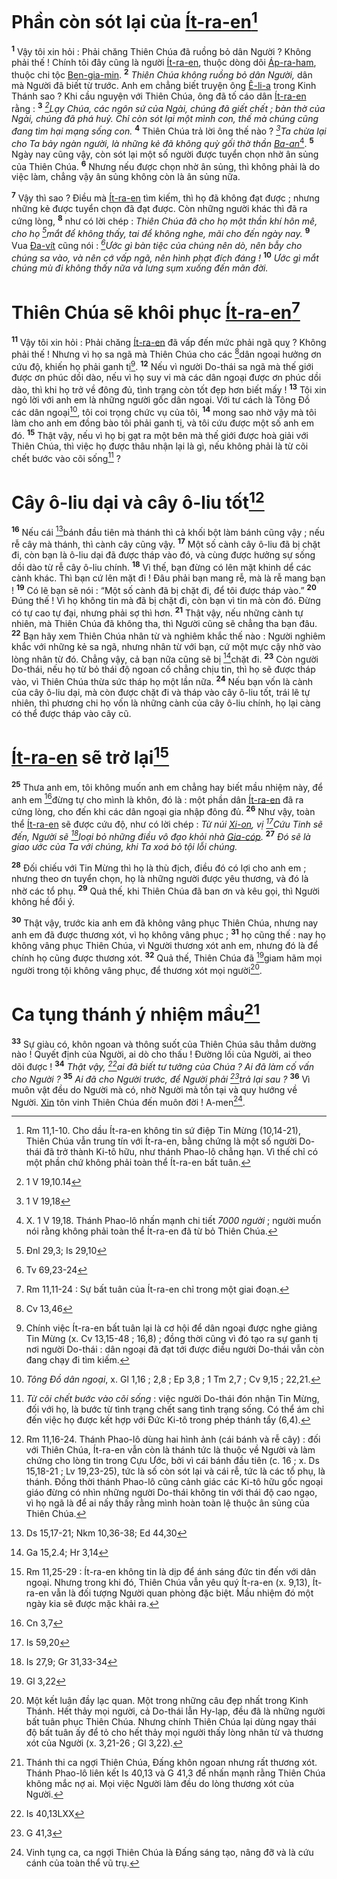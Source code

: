# Phần còn sót lại của [Ít-ra-en]()[^1-fa299ddd-b9ac-49d8-9d8b-7ef8a49729a4]

<sup><b>1</b></sup> Vậy tôi xin hỏi : Phải chăng Thiên Chúa đã ruồng bỏ dân Người ? Không phải thế ! Chính tôi đây cũng là người [Ít-ra-en](), thuộc dòng dõi [Áp-ra-ham](), thuộc chi tộc [Ben-gia-min](). <sup><b>2</b></sup> _Thiên Chúa không ruồng bỏ dân Người,_ dân mà Người đã biết từ trước. Anh em chẳng biết truyện ông [Ê-li-a]() trong Kinh Thánh sao ? Khi cầu nguyện với Thiên Chúa, ông đã tố cáo dân [Ít-ra-en]() rằng : <sup><b>3</b></sup> _[^1@-fa299ddd-b9ac-49d8-9d8b-7ef8a49729a4]Lạy Chúa, các ngôn sứ của Ngài, chúng đã giết chết ; bàn thờ của Ngài, chúng đã phá huỷ. Chỉ còn sót lại một mình con, thế mà chúng cũng đang tìm hại mạng sống con._ <sup><b>4</b></sup> Thiên Chúa trả lời ông thế nào ? _[^2@-fa299ddd-b9ac-49d8-9d8b-7ef8a49729a4]Ta chừa lại cho Ta bảy ngàn người, là những kẻ đã không quỳ gối thờ thần [Ba-an]()_[^2-fa299ddd-b9ac-49d8-9d8b-7ef8a49729a4]. <sup><b>5</b></sup> Ngày nay cũng vậy, còn sót lại một số người được tuyển chọn nhờ ân sủng của Thiên Chúa. <sup><b>6</b></sup> Nhưng nếu được chọn nhờ ân sủng, thì không phải là do việc làm, chẳng vậy ân sủng không còn là ân sủng nữa.

<sup><b>7</b></sup> Vậy thì sao ? Điều mà [Ít-ra-en]() tìm kiếm, thì họ đã không đạt được ; nhưng những kẻ được tuyển chọn đã đạt được. Còn những người khác thì đã ra cứng lòng, <sup><b>8</b></sup> như có lời chép : _Thiên Chúa đã cho họ một thần khí hôn mê, cho họ [^3@-fa299ddd-b9ac-49d8-9d8b-7ef8a49729a4]mắt để không thấy, tai để không nghe, mãi cho đến ngày nay._ <sup><b>9</b></sup> Vua [Đa-vít]() cũng nói : _[^4@-fa299ddd-b9ac-49d8-9d8b-7ef8a49729a4]Ước gì bàn tiệc của chúng nên dò, nên bẫy cho chúng sa vào, và nên cớ vấp ngã, nên hình phạt đích đáng !_ <sup><b>10</b></sup> _Ước gì mắt chúng mù đi không thấy nữa và lưng sụm xuống đến mãn đời._

# Thiên Chúa sẽ khôi phục [Ít-ra-en]()[^3-fa299ddd-b9ac-49d8-9d8b-7ef8a49729a4]

<sup><b>11</b></sup> Vậy tôi xin hỏi : Phải chăng [Ít-ra-en]() đã vấp đến mức phải ngã quỵ ? Không phải thế ! Nhưng vì họ sa ngã mà Thiên Chúa cho các [^5@-fa299ddd-b9ac-49d8-9d8b-7ef8a49729a4]dân ngoại hưởng ơn cứu độ, khiến họ phải ganh tị[^4-fa299ddd-b9ac-49d8-9d8b-7ef8a49729a4]. <sup><b>12</b></sup> Nếu vì người Do-thái sa ngã mà thế giới được ơn phúc dồi dào, nếu vì họ suy vi mà các dân ngoại được ơn phúc dồi dào, thì khi họ trở về đông đủ, tình trạng còn tốt đẹp hơn biết mấy ! <sup><b>13</b></sup> Tôi xin ngỏ lời với anh em là những người gốc dân ngoại. Với tư cách là Tông Đồ các dân ngoại[^5-fa299ddd-b9ac-49d8-9d8b-7ef8a49729a4], tôi coi trọng chức vụ của tôi, <sup><b>14</b></sup> mong sao nhờ vậy mà tôi làm cho anh em đồng bào tôi phải ganh tị, và tôi cứu được một số anh em đó. <sup><b>15</b></sup> Thật vậy, nếu vì họ bị gạt ra một bên mà thế giới được hoà giải với Thiên Chúa, thì việc họ được thâu nhận lại là gì, nếu không phải là từ cõi chết bước vào cõi sống[^6-fa299ddd-b9ac-49d8-9d8b-7ef8a49729a4] ?

# Cây ô-liu dại và cây ô-liu tốt[^7-fa299ddd-b9ac-49d8-9d8b-7ef8a49729a4]

<sup><b>16</b></sup> Nếu cái [^6@-fa299ddd-b9ac-49d8-9d8b-7ef8a49729a4]bánh đầu tiên mà thánh thì cả khối bột làm bánh cũng vậy ; nếu rễ cây mà thánh, thì cành cây cũng vậy. <sup><b>17</b></sup> Một số cành cây ô-liu đã bị chặt đi, còn bạn là ô-liu dại đã được tháp vào đó, và cùng được hưởng sự sống dồi dào từ rễ cây ô-liu chính. <sup><b>18</b></sup> Vì thế, bạn đừng có lên mặt khinh dể các cành khác. Thì bạn cứ lên mặt đi ! Đâu phải bạn mang rễ, mà là rễ mang bạn ! <sup><b>19</b></sup> Có lẽ bạn sẽ nói : “Một số cành đã bị chặt đi, để tôi được tháp vào.” <sup><b>20</b></sup> Đúng thế ! Vì họ không tin mà đã bị chặt đi, còn bạn vì tin mà còn đó. Đừng có tự cao tự đại, nhưng phải sợ thì hơn. <sup><b>21</b></sup> Thật vậy, nếu những cành tự nhiên, mà Thiên Chúa đã không tha, thì Người cũng sẽ chẳng tha bạn đâu. <sup><b>22</b></sup> Bạn hãy xem Thiên Chúa nhân từ và nghiêm khắc thế nào : Người nghiêm khắc với những kẻ sa ngã, nhưng nhân từ với bạn, cứ một mực cậy nhờ vào lòng nhân từ đó. Chẳng vậy, cả bạn nữa cũng sẽ bị [^7@-fa299ddd-b9ac-49d8-9d8b-7ef8a49729a4]chặt đi. <sup><b>23</b></sup> Còn người Do-thái, nếu họ từ bỏ thái độ ngoan cố chẳng chịu tin, thì họ sẽ được tháp vào, vì Thiên Chúa thừa sức tháp họ một lần nữa. <sup><b>24</b></sup> Nếu bạn vốn là cành của cây ô-liu dại, mà còn được chặt đi và tháp vào cây ô-liu tốt, trái lẽ tự nhiên, thì phương chi họ vốn là những cành của cây ô-liu chính, họ lại càng có thể được tháp vào cây cũ.

# [Ít-ra-en]() sẽ trở lại[^8-fa299ddd-b9ac-49d8-9d8b-7ef8a49729a4]

<sup><b>25</b></sup> Thưa anh em, tôi không muốn anh em chẳng hay biết mầu nhiệm này, để anh em [^8@-fa299ddd-b9ac-49d8-9d8b-7ef8a49729a4]đừng tự cho mình là khôn, đó là : một phần dân [Ít-ra-en]() đã ra cứng lòng, cho đến khi các dân ngoại gia nhập đông đủ. <sup><b>26</b></sup> Như vậy, toàn thể [Ít-ra-en]() sẽ được cứu độ, như có lời chép : _Từ núi [Xi-on](), vị [^9@-fa299ddd-b9ac-49d8-9d8b-7ef8a49729a4]Cứu Tinh sẽ đến, Người sẽ [^10@-fa299ddd-b9ac-49d8-9d8b-7ef8a49729a4]loại bỏ những điều vô đạo khỏi nhà [Gia-cóp]()._ <sup><b>27</b></sup> _Đó sẽ là giao ước của Ta với chúng, khi Ta xoá bỏ tội lỗi chúng._

<sup><b>28</b></sup> Đối chiếu với Tin Mừng thì họ là thù địch, điều đó có lợi cho anh em ; nhưng theo ơn tuyển chọn, họ là những người được yêu thương, và đó là nhờ các tổ phụ. <sup><b>29</b></sup> Quả thế, khi Thiên Chúa đã ban ơn và kêu gọi, thì Người không hề đổi ý.

<sup><b>30</b></sup> Thật vậy, trước kia anh em đã không vâng phục Thiên Chúa, nhưng nay anh em đã được thương xót, vì họ không vâng phục ; <sup><b>31</b></sup> họ cũng thế : nay họ không vâng phục Thiên Chúa, vì Người thương xót anh em, nhưng đó là để chính họ cũng được thương xót. <sup><b>32</b></sup> Quả thế, Thiên Chúa đã [^11@-fa299ddd-b9ac-49d8-9d8b-7ef8a49729a4]giam hãm mọi người trong tội không vâng phục, để thương xót mọi người[^9-fa299ddd-b9ac-49d8-9d8b-7ef8a49729a4].

# Ca tụng thánh ý nhiệm mầu[^10-fa299ddd-b9ac-49d8-9d8b-7ef8a49729a4]

<sup><b>33</b></sup> Sự giàu có, khôn ngoan và thông suốt của Thiên Chúa sâu thẳm dường nào ! Quyết định của Người, ai dò cho thấu ! Đường lối của Người, ai theo dõi được ! <sup><b>34</b></sup> _Thật vậy, [^12@-fa299ddd-b9ac-49d8-9d8b-7ef8a49729a4]ai đã biết tư tưởng của Chúa ? Ai đã làm cố vấn cho Người ?_ <sup><b>35</b></sup> _Ai đã cho Người trước, để Người phải [^13@-fa299ddd-b9ac-49d8-9d8b-7ef8a49729a4]trả lại sau ?_ <sup><b>36</b></sup> Vì muôn vật đều do Người mà có, nhờ Người mà tồn tại và quy hướng về Người. [Xin]() tôn vinh Thiên Chúa đến muôn đời ! A-men[^11-fa299ddd-b9ac-49d8-9d8b-7ef8a49729a4].

[^1-fa299ddd-b9ac-49d8-9d8b-7ef8a49729a4]: Rm 11,1-10. Cho dầu Ít-ra-en không tin sứ điệp Tin Mừng (10,14-21), Thiên Chúa vẫn trung tín với Ít-ra-en, bằng chứng là một số người Do-thái đã trở thành Ki-tô hữu, như thánh Phao-lô chẳng hạn. Vì thế chỉ có một phần chứ không phải toàn thể Ít-ra-en bất tuân.

[^2-fa299ddd-b9ac-49d8-9d8b-7ef8a49729a4]: X. 1 V 19,18. Thánh Phao-lô nhấn mạnh chi tiết _7000 người_ ; người muốn nói rằng không phải toàn thể Ít-ra-en đã từ bỏ Thiên Chúa.

[^3-fa299ddd-b9ac-49d8-9d8b-7ef8a49729a4]: Rm 11,11-24 : Sự bất tuân của Ít-ra-en chỉ trong một giai đoạn.

[^4-fa299ddd-b9ac-49d8-9d8b-7ef8a49729a4]: Chính việc Ít-ra-en bất tuân lại là cơ hội để dân ngoại được nghe giảng Tin Mừng (x. Cv 13,15-48 ; 16,8) ; đồng thời cũng vì đó tạo ra sự ganh tị nơi người Do-thái : dân ngoại đã đạt tới được điều người Do-thái vẫn còn đang chạy đi tìm kiếm.

[^5-fa299ddd-b9ac-49d8-9d8b-7ef8a49729a4]: _Tông Đồ dân ngoại_, x. Gl 1,16 ; 2,8 ; Ep 3,8 ; 1 Tm 2,7 ; Cv 9,15 ; 22,21.

[^6-fa299ddd-b9ac-49d8-9d8b-7ef8a49729a4]: _Từ cõi chết bước vào cõi sống_ : việc người Do-thái đón nhận Tin Mừng, đối với họ, là bước từ tình trạng chết sang tình trạng sống. Có thể ám chỉ đến việc họ được kết hợp với Đức Ki-tô trong phép thánh tẩy (6,4).

[^7-fa299ddd-b9ac-49d8-9d8b-7ef8a49729a4]: Rm 11,16-24. Thánh Phao-lô dùng hai hình ảnh (cái bánh và rễ cây) : đối với Thiên Chúa, Ít-ra-en vẫn còn là thánh tức là thuộc về Người và làm chứng cho lòng tin trong Cựu Ước, bởi vì cái bánh đầu tiên (c. 16 ; x. Ds 15,18-21 ; Lv 19,23-25), tức là số còn sót lại và cái rễ, tức là các tổ phụ, là thánh. Đồng thời thánh Phao-lô cũng cảnh giác các Ki-tô hữu gốc ngoại giáo đừng có nhìn những người Do-thái không tin với thái độ cao ngạo, vì họ ngã là để ai nấy thấy rằng mình hoàn toàn lệ thuộc ân sủng của Thiên Chúa.

[^8-fa299ddd-b9ac-49d8-9d8b-7ef8a49729a4]: Rm 11,25-29 : Ít-ra-en không tin là dịp để ánh sáng đức tin đến với dân ngoại. Nhưng trong khi đó, Thiên Chúa vẫn yêu quý Ít-ra-en (x. 9,13), Ít-ra-en vẫn là đối tượng Người quan phòng đặc biệt. Mầu nhiệm đó một ngày kia sẽ được mặc khải ra.

[^9-fa299ddd-b9ac-49d8-9d8b-7ef8a49729a4]: Một kết luận đầy lạc quan. Một trong những câu đẹp nhất trong Kinh Thánh. Hết thảy mọi người, cả Do-thái lẫn Hy-lạp, đều đã là những người bất tuân phục Thiên Chúa. Nhưng chính Thiên Chúa lại dùng ngay thái độ bất tuân ấy để tỏ cho hết thảy mọi người thấy lòng nhân từ và thương xót của Người (x. 3,21-26 ; Gl 3,22).

[^10-fa299ddd-b9ac-49d8-9d8b-7ef8a49729a4]: Thánh thi ca ngợi Thiên Chúa, Đấng khôn ngoan nhưng rất thương xót. Thánh Phao-lô liên kết Is 40,13 và G 41,3 để nhấn mạnh rằng Thiên Chúa không mắc nợ ai. Mọi việc Người làm đều do lòng thương xót của Người.

[^11-fa299ddd-b9ac-49d8-9d8b-7ef8a49729a4]: Vinh tụng ca, ca ngợi Thiên Chúa là Đấng sáng tạo, nâng đỡ và là cứu cánh của toàn thể vũ trụ.

[^1@-fa299ddd-b9ac-49d8-9d8b-7ef8a49729a4]: 1 V 19,10.14

[^2@-fa299ddd-b9ac-49d8-9d8b-7ef8a49729a4]: 1 V 19,18

[^3@-fa299ddd-b9ac-49d8-9d8b-7ef8a49729a4]: Đnl 29,3; Is 29,10

[^4@-fa299ddd-b9ac-49d8-9d8b-7ef8a49729a4]: Tv 69,23-24

[^5@-fa299ddd-b9ac-49d8-9d8b-7ef8a49729a4]: Cv 13,46

[^6@-fa299ddd-b9ac-49d8-9d8b-7ef8a49729a4]: Ds 15,17-21; Nkm 10,36-38; Ed 44,30

[^7@-fa299ddd-b9ac-49d8-9d8b-7ef8a49729a4]: Ga 15,2.4; Hr 3,14

[^8@-fa299ddd-b9ac-49d8-9d8b-7ef8a49729a4]: Cn 3,7

[^9@-fa299ddd-b9ac-49d8-9d8b-7ef8a49729a4]: Is 59,20

[^10@-fa299ddd-b9ac-49d8-9d8b-7ef8a49729a4]: Is 27,9; Gr 31,33-34

[^11@-fa299ddd-b9ac-49d8-9d8b-7ef8a49729a4]: Gl 3,22

[^12@-fa299ddd-b9ac-49d8-9d8b-7ef8a49729a4]: Is 40,13LXX

[^13@-fa299ddd-b9ac-49d8-9d8b-7ef8a49729a4]: G 41,3
